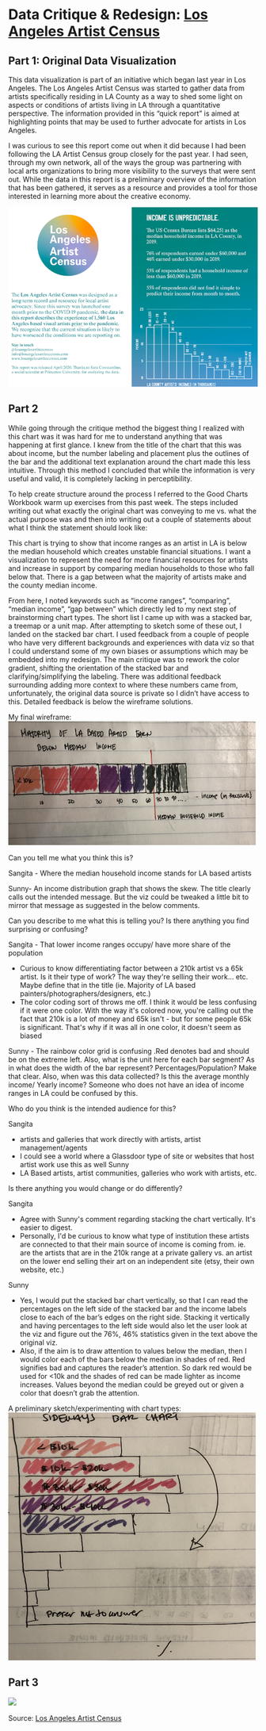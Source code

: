 # Data Critique & Redesign: [Los Angeles Artist Census](https://losangelesartistcensus.com/imgs/LA%20Artist%20Census%20Quick%20REPORT.jpg) 

## Part 1: Original Data Visualization

This data visualization is part of an initiative which began last year in Los Angeles. The Los Angeles Artist Census was started to gather data from artists specifically residing in LA County as a way to shed some light on aspects or conditions of artists living in LA through a quantitative perspective. The information provided in this “quick report” is aimed at highlighting points that may be used to further advocate for artists in Los Angeles. 

I was curious to see this report come out when it did because I had been following the LA Artist Census group closely for the past year. I had seen, through my own network, all of the ways the group was partnering with local arts organizations to bring more visibility to the surveys that were sent out. While the data in this report is a preliminary overview of the information that has been gathered, it serves as a resource and provides a tool for those interested in learning more about the creative economy.

<img src="./TSWD_Artist Census.png">

## Part 2

While going through the critique method the biggest thing I realized with this chart was it was hard for me to understand anything that was happening at first glance. I knew from the title of the chart that this was about income, but the number labeling and placement plus the outlines of the bar and the additional text explanation around the chart made this less intuitive. Through this method I concluded that while the information is very useful and valid, it is completely lacking in perceptibility.

To help create structure around the process I referred to the Good Charts Workbook warm up exercises from this past week. The steps included writing out what exactly the original chart was conveying to me vs. what the actual purpose was and then into writing out a couple of statements about what I think the statement should look like:

This chart is trying to show that income ranges as an artist in LA is below the median household which creates unstable financial situations. I want a visualization to represent the need for more financial resources for artists and increase in support by comparing median households to those who fall below that. There is a gap between what the majority of artists make and the county median income.

From here, I noted keywords such as “income ranges”, “comparing”, “median income”, “gap between” which directly led to my next step of brainstorming chart types. The short list I came up with was a stacked bar, a treemap or a unit map. After attempting to sketch some of these out, I landed on the stacked bar chart. I used feedback from a couple of people who have very different backgrounds and experiences with data viz so that I could understand some of my own biases or assumptions which may be embedded into my redesign. The main critique was to rework the color gradient, shifting the orientation of the stacked bar and clarifying/simplifying the labeling. There was additional feedback surrounding adding more context to where these numbers came from, unfortunately, the original data source is private so I didn’t have access to this. Detailed feedback is below the wireframe solutions.

My final wireframe:
<br>
<img src="./TSWD Assignment_wireframe.jpg" width="500" height="250">

Can you tell me what you think this is?
  
  Sangita - Where the median household income stands for LA based artists
  
  Sunny- An income distribution graph that shows the skew. The title clearly calls out the intended message. But the viz could be tweaked a little bit to mirror that message as suggested in the below comments.

Can you describe to me what this is telling you? Is there anything you find surprising or confusing?
  
  Sangita - That lower income ranges occupy/ have more share of the population 
  - Curious to know differentiating factor between a 210k artist vs a 65k artist. Is it their type of work? The way they're selling their         work... etc. Maybe define that in the title (ie. Majority of LA based painters/photographers/designers, etc.)
  -  The color coding sort of throws me off. I think it would be less confusing if it were one color. With the way it's colored now, you're        calling out the fact that 210k is a lot of money and 65k isn't - but for some people 65k is significant. That's why if it was all in one      color, it doesn't seem as biased 
  
  Sunny - The rainbow color grid is confusing .Red denotes bad and should be on the extreme left. Also, what is the unit here for each bar segment? As in what does the width of the bar represent? Percentages/Population? Make that clear. Also, when was this data collected? Is this the average monthly income/ Yearly income? Someone who does not have an idea of income ranges in LA could be confused by this.

Who do you think is the intended audience for this?

Sangita 
  -  artists and galleries that work directly with artists, artist management/agents
  - I could see a world where a Glassdoor type of site or websites that host artist work use this as well
Sunny 
  - LA Based artists, artist communities, galleries who work with artists, etc.

Is there anything you would change or do differently?
  
Sangita 
  - Agree with Sunny's comment regarding stacking the chart vertically. It's easier to digest. 
  - Personally, I'd be curious to know what type of institution these artists are connected to that their main source of income is coming from. ie. are the artists that are in the 210k range at a private gallery vs. an artist on the lower end selling their art on an independent site (etsy, their own website, etc.)
 
Sunny 
  - Yes, I would put the stacked bar chart vertically, so that I can read the percentages on the left side of the stacked bar and the   income labels close to each of the bar’s edges on the right side. Stacking it vertically and having percentages to the left side would also let the user look at the viz and figure out the 76%, 46% statistics given in the text above the original viz.
  - Also, if the aim is to draw attention to values below the median, then I would color each of the bars below the median in shades of red. Red signifies bad and captures the reader’s attention. So dark red would be used for <10k and the shades of red can be made lighter as income increases. Values beyond the median could be greyed out or given a color that doesn’t grab the attention.


A preliminary sketch/experimenting with chart types: <br>
<img src="./TSWD Sketch.jpg" width="500" height="500">

## Part 3

<div class='tableauPlaceholder' id='viz1605670345710' style='position: relative'><noscript><a href='#'><img alt=' ' src='https:&#47;&#47;public.tableau.com&#47;static&#47;images&#47;TS&#47;TSWD_Assgn34_SarikaSanyal2&#47;Dashboard1&#47;1_rss.png' style='border: none' /></a></noscript><object class='tableauViz'  style='display:none;'><param name='host_url' value='https%3A%2F%2Fpublic.tableau.com%2F' /> <param name='embed_code_version' value='3' /> <param name='site_root' value='' /><param name='name' value='TSWD_Assgn34_SarikaSanyal2&#47;Dashboard1' /><param name='tabs' value='no' /><param name='toolbar' value='yes' /><param name='static_image' value='https:&#47;&#47;public.tableau.com&#47;static&#47;images&#47;TS&#47;TSWD_Assgn34_SarikaSanyal2&#47;Dashboard1&#47;1.png' /> <param name='animate_transition' value='yes' /><param name='display_static_image' value='yes' /><param name='display_spinner' value='yes' /><param name='display_overlay' value='yes' /><param name='display_count' value='yes' /><param name='language' value='en' /><param name='filter' value='publish=yes' /></object></div>                
<script type='text/javascript'>var divElement = document.getElementById('viz1605670345710');var vizElement = divElement.getElementsByTagName('object')[0];if ( divElement.offsetWidth > 800 ) { vizElement.style.width='100%';vizElement.style.height=(divElement.offsetWidth*0.75)+'px';} else if ( divElement.offsetWidth > 500 ) { vizElement.style.width='100%';vizElement.style.height=(divElement.offsetWidth*0.75)+'px';} else { vizElement.style.width='100%';vizElement.style.height='727px';}  var scriptElement = document.createElement('script');scriptElement.src = 'https://public.tableau.com/javascripts/api/viz_v1.js';                    vizElement.parentNode.insertBefore(scriptElement, vizElement);</script>

Source: [Los Angeles Artist Census](https://losangelesartistcensus.com/imgs/LA%20Artist%20Census%20Quick%20REPORT.jpg) 
